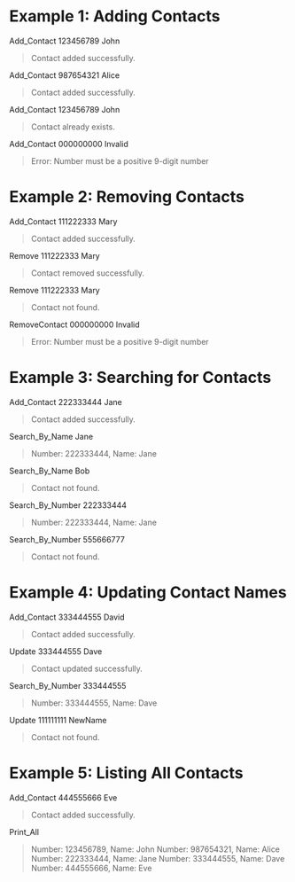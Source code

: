 # Example 1: Adding Contacts

Add_Contact 123456789 John
>Contact added successfully.

Add_Contact 987654321 Alice
>Contact added successfully.

Add_Contact 123456789 John
>Contact already exists.

Add_Contact 000000000 Invalid
>Error: Number must be a positive 9-digit number

# Example 2: Removing Contacts

Add_Contact 111222333 Mary
>Contact added successfully.

Remove 111222333 Mary
>Contact removed successfully.

Remove 111222333 Mary
>Contact not found.

RemoveContact 000000000 Invalid
>Error: Number must be a positive 9-digit number

# Example 3: Searching for Contacts

Add_Contact 222333444 Jane
>Contact added successfully.

Search_By_Name Jane
>Number: 222333444, Name: Jane

Search_By_Name Bob
>Contact not found.

Search_By_Number 222333444
>Number: 222333444, Name: Jane

Search_By_Number 555666777
>Contact not found.

# Example 4: Updating Contact Names

Add_Contact 333444555 David
>Contact added successfully.

Update 333444555 Dave
>Contact updated successfully.

Search_By_Number 333444555
>Number: 333444555, Name: Dave

Update 111111111 NewName
>Contact not found.

# Example 5: Listing All Contacts

Add_Contact 444555666 Eve
>Contact added successfully.

Print_All
>Number: 123456789, Name: John
Number: 987654321, Name: Alice
Number: 222333444, Name: Jane
Number: 333444555, Name: Dave
Number: 444555666, Name: Eve
